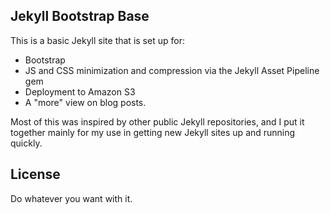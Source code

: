 ## Jekyll Bootstrap Base ##
This is a basic Jekyll site that is set up for:

 * Bootstrap
 * JS and CSS minimization and compression via the Jekyll Asset Pipeline gem
 * Deployment to Amazon S3
 * A "more" view on blog posts.

Most of this was inspired by other public Jekyll repositories, and I put it together mainly for my use in getting new Jekyll sites up and running quickly.

## License ##

Do whatever you want with it. 